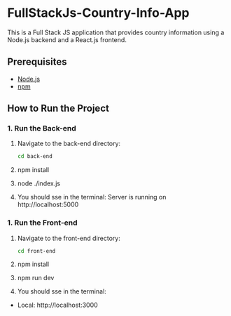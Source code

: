 # FullStackJs-Country-Info-App

This is a Full Stack JS application that provides country information using a Node.js backend and a React.js frontend.

## Prerequisites

- [Node.js](https://nodejs.org/)
- [npm](https://www.npmjs.com/)

## How to Run the Project

### 1. Run the Back-end

1. Navigate to the back-end directory:
   ```bash
   cd back-end
   ```
2. npm install

3. node ./index.js

4. You should sse in the terminal:
   Server is running on http://localhost:5000

### 1. Run the Front-end

1. Navigate to the front-end directory:

   ```bash
   cd front-end
   ```

2. npm install

3. npm run dev

4. You should sse in the terminal:

- Local: http://localhost:3000
